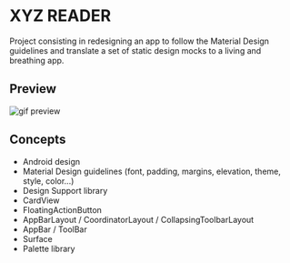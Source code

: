 # XYZ READER

Project consisting in redesigning an app to follow the Material Design guidelines and translate a set of static design mocks to a living and breathing app.

## Preview

![gif preview](https://github.com/maphdev/GDND_Make_Your_App_Material_XYZ_READER/blob/master/preview_app.gif)

## Concepts

- Android design
- Material Design guidelines (font, padding, margins, elevation, theme, style, color...)
- Design Support library
- CardView
- FloatingActionButton
- AppBarLayout / CoordinatorLayout / CollapsingToolbarLayout
- AppBar / ToolBar
- Surface
- Palette library
